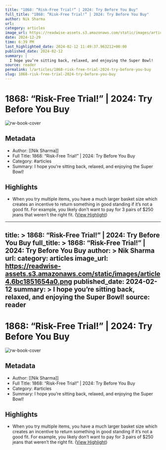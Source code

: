 ```yaml
---
title: "1868: “Risk-Free Trial!” | 2024: Try Before You Buy"
full_title: "1868: “Risk-Free Trial!” | 2024: Try Before You Buy"
author: Nik Sharma
url: 
category: articles
image_url: https://readwise-assets.s3.amazonaws.com/static/images/article4.6bc1851654a0.png
date: 2024-12-29
time: 6:39 PM
last_highlighted_date: 2024-02-12 11:49:37.963212+00:00
published_date: 2024-02-12
summary: |
  I hope you’re sitting back, relaxed, and enjoying the Super Bowl!
source: reader
permalink: l/articles/1868-risk-free-trial-2024-try-before-you-buy
slug: 1868-risk-free-trial-2024-try-before-you-buy
---
```

# 1868: “Risk-Free Trial!” | 2024: Try Before You Buy

![rw-book-cover](https://readwise-assets.s3.amazonaws.com/static/images/article4.6bc1851654a0.png)

## Metadata
- Author: [[Nik Sharma]]
- Full Title: 1868: “Risk-Free Trial!” | 2024: Try Before You Buy
- Category: #articles
- Summary: I hope you’re sitting back, relaxed, and enjoying the Super Bowl!

## Highlights
- When you try multiple items, you have a much larger basket size which creates an incentive to return something in good standing if it’s not a good fit. For example, you likely don’t want to pay for 3 pairs of $250 jeans that weren’t the right fit. ([View Highlight](https://read.readwise.io/read/01hpejddndvz83h82swef063dq))


---
title: >
  1868: “Risk-Free Trial!” | 2024: Try Before You Buy
full_title: >
  1868: “Risk-Free Trial!” | 2024: Try Before You Buy
author: >
  Nik Sharma
url: 
category: articles
image_url: https://readwise-assets.s3.amazonaws.com/static/images/article4.6bc1851654a0.png
published_date: 2024-02-12
summary: >
  I hope you’re sitting back, relaxed, and enjoying the Super Bowl!
source: reader
---
# 1868: “Risk-Free Trial!” | 2024: Try Before You Buy

![rw-book-cover](https://readwise-assets.s3.amazonaws.com/static/images/article4.6bc1851654a0.png)

## Metadata
- Author: [[Nik Sharma]]
- Full Title: 1868: “Risk-Free Trial!” | 2024: Try Before You Buy
- Category: #articles
- Summary: I hope you’re sitting back, relaxed, and enjoying the Super Bowl!

## Highlights
- When you try multiple items, you have a much larger basket size which creates an incentive to return something in good standing if it’s not a good fit. For example, you likely don’t want to pay for 3 pairs of $250 jeans that weren’t the right fit. ([View Highlight](https://read.readwise.io/read/01hpejddndvz83h82swef063dq))


